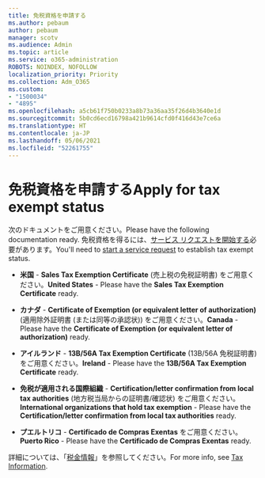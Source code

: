 ```yaml
---
title: 免税資格を申請する
ms.author: pebaum
author: pebaum
manager: scotv
ms.audience: Admin
ms.topic: article
ms.service: o365-administration
ROBOTS: NOINDEX, NOFOLLOW
localization_priority: Priority
ms.collection: Adm_O365
ms.custom:
- "1500034"
- "4895"
ms.openlocfilehash: a5cb61f750b0233a8b73a36aa35f26d4b3640e1d
ms.sourcegitcommit: 5b0cd6ecd16798a421b9614cfd0f416d43e7ce6a
ms.translationtype: HT
ms.contentlocale: ja-JP
ms.lasthandoff: 05/06/2021
ms.locfileid: "52261755"
---
```

# <a name="apply-for-tax-exempt-status"></a><span data-ttu-id="f4465-102">免税資格を申請する</span><span class="sxs-lookup"><span data-stu-id="f4465-102">Apply for tax exempt status</span></span>

<span data-ttu-id="f4465-103">次のドキュメントをご用意ください。</span><span class="sxs-lookup"><span data-stu-id="f4465-103">Please have the following documentation ready.</span></span> <span data-ttu-id="f4465-104">免税資格を得るには、[サービス リクエストを開始する](/microsoft-365/admin/contact-support-for-business-products)必要があります。</span><span class="sxs-lookup"><span data-stu-id="f4465-104">You'll need to [start a service request](/microsoft-365/admin/contact-support-for-business-products) to establish tax exempt status.</span></span>

- <span data-ttu-id="f4465-105">**米国** - **Sales Tax Exemption Certificate** (売上税の免税証明書) をご用意ください。</span><span class="sxs-lookup"><span data-stu-id="f4465-105">**United States** - Please have the **Sales Tax Exemption Certificate** ready.</span></span>

- <span data-ttu-id="f4465-106">**カナダ** - **Certificate of Exemption (or equivalent letter of authorization)** (適用除外証明書 (または同等の承認状)) をご用意ください。</span><span class="sxs-lookup"><span data-stu-id="f4465-106">**Canada** - Please have the **Certificate of Exemption (or equivalent letter of authorization)** ready.</span></span>

- <span data-ttu-id="f4465-107">**アイルランド** - **13B/56A Tax Exemption Certificate** (13B/56A 免税証明書) をご用意ください。</span><span class="sxs-lookup"><span data-stu-id="f4465-107">**Ireland** - Please have the **13B/56A Tax Exemption Certificate** ready.</span></span>

- <span data-ttu-id="f4465-108">**免税が適用される国際組織** - **Certification/letter confirmation from local tax authorities** (地方税当局からの証明書/確認状) をご用意ください。</span><span class="sxs-lookup"><span data-stu-id="f4465-108">**International organizations that hold tax exemption** - Please have the **Certification/letter confirmation from local tax authorities** ready.</span></span>

- <span data-ttu-id="f4465-109">**プエルトリコ** - **Certificado de Compras Exentas** をご用意ください。</span><span class="sxs-lookup"><span data-stu-id="f4465-109">**Puerto Rico** - Please have the **Certificado de Compras Exentas** ready.</span></span>

<span data-ttu-id="f4465-110">詳細については、「[税金情報](https://docs.microsoft.com/microsoft-365/commerce/billing-and-payments/tax-information)」を参照してください。</span><span class="sxs-lookup"><span data-stu-id="f4465-110">For more info, see [Tax Information](https://docs.microsoft.com/microsoft-365/commerce/billing-and-payments/tax-information).</span></span>
